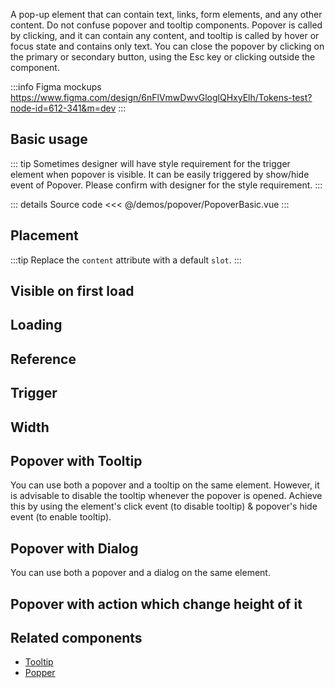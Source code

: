 A pop-up element that can contain text, links, form elements, and any other content.
Do not confuse popover and tooltip components.
Popover is called by clicking, and it can contain any content, and tooltip is called by hover or focus state and contains only text.
You can close the popover by clicking on the primary or secondary button, using the Esc key or clicking outside the component.

:::info Figma mockups
https://www.figma.com/design/6nFlVmwDwvGloglQHxyElh/Tokens-test?node-id=612-341&m=dev
:::

## Basic usage

<PopoverBasic />

::: tip
Sometimes designer will have style requirement for the trigger element when popover is visible. 
It can be easily triggered by show/hide event of Popover.
Please confirm with designer for the style requirement.
:::

::: details Source code
<<< @/demos/popover/PopoverBasic.vue
:::

## Placement

:::tip
Replace the `content` attribute with a default `slot`.
:::

<PopoverPlacement />

## Visible on first load

<PopoverVisibleOnFirstLoad />

## Loading

<PopoverLoading />

## Reference

<PopoverReference />

## Trigger

<PopoverTrigger />

## Width

<PopoverWidth />

## Popover with Tooltip

You can use both a popover and a tooltip on the same element.
However, it is advisable to disable the tooltip whenever the popover is opened. 
Achieve this by using the element's click event (to disable tooltip) & popover's hide event (to enable tooltip).

<PopoverWithTooltip />

## Popover with Dialog

You can use both a popover and a dialog on the same element.

<PopoverWithDialog />

## Popover with action which change height of it

<PopoverWithAction />

## Related components

- [Tooltip](/components/tooltip/tooltip.doc)
- [Popper](/components/popper/popper.doc)
